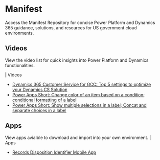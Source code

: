 # Manifest

Access the Manifest Repository for concise Power Platform and Dynamics 365 guidance, solutions, and resources for US government cloud environments.

## Videos

View the video list for quick insights into Power Platform and Dynamics functionalities.

| Videos
* [Dynamics 365 Customer Service for GCC: Top 5 settings to optimize your Dynamics CS Solution](https://youtu.be/I6JPuP_NBnM)
* [Power Apps Short: Change color of an item based on a condition; conditional formatting of a label](https://youtu.be/7ufyjJWmBHc)
* [Power Apps Short:  Show multiple selections in a label; Concat and separate choices in a label](https://youtu.be/1DPftYjXHZ4)

## Apps

View apps avialble to download and import into your own environment.
| Apps

* [Records Disposition Identifier Mobile App](https://github.com/TaraCTS/Manifest/tree/main/Demos/Records%20Disposition%20Identifier%20Mobile%20App)
  
